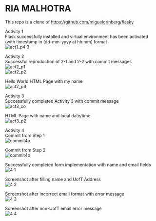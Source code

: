 # RIA MALHOTRA
This repo is a clone of https://github.com/miguelgrinberg/flasky

Activity 1 </br> 
Flask successfully installed and virtual environment has been activated (with timestamp in (dd-mm-yyyy at hh:mm) format</br> 
![act1_p4 3](https://github.com/EngRia/ECE444-F2023-Lab1/assets/144556073/7d634e37-a3ea-4883-9424-0ad87e387293)

Activity 2</br>
Successful reproduction of 2-1 and 2-2 with commit messages</br>
![act2_p1](https://github.com/EngRia/ECE444-F2023-Lab1/assets/144556073/8e32052b-adaf-4efc-a20e-73489cef1750)</br>
![act2_p2](https://github.com/EngRia/ECE444-F2023-Lab1/assets/144556073/a90a5232-d951-422c-b58f-4fa2d4ce4783)</br>

Hello World HTML Page with my name </br>
![act2_p3](https://github.com/EngRia/ECE444-F2023-Lab1/assets/144556073/dbed6aea-3a34-4a21-b2db-b8878d670862)</br>

Activity 3 </br>
Successfully completed Activity 3 with commit message</br>
![act3_co](https://github.com/EngRia/ECE444-F2023-Lab1/assets/144556073/b8c1f9df-5662-458a-acfa-fa81b8fd5a7c)</br>

HTML Page with name and local date/time</br>
![act3_p2](https://github.com/EngRia/ECE444-F2023-Lab1/assets/144556073/4fa210bb-87ee-4db9-a35a-9eba73a00d6a)</br>

Activity 4</br>
Commit from Step 1 </br>
![commit4a](https://github.com/EngRia/ECE444-F2023-Lab1/assets/144556073/ea347777-842a-472a-a111-0910965e8998)

Commit from Step 2 </br>
![commit4b](https://github.com/EngRia/ECE444-F2023-Lab1/assets/144556073/70f18460-acdd-42dc-b018-cb019275c682)

Successfully completed form implementation with name and email fields</br>
![4 1](https://github.com/EngRia/ECE444-F2023-Lab1/assets/144556073/73fe97bf-0ad1-4b9e-a4c4-5c5686f5685b)

Screenshot after filling name and UofT Address</br>
![4 2](https://github.com/EngRia/ECE444-F2023-Lab1/assets/144556073/a655c994-0290-4153-941f-76b3d8b74e38)

Screenshot after incorrect email format with error message</br>
![4 3](https://github.com/EngRia/ECE444-F2023-Lab1/assets/144556073/adb9bc2b-08f3-4220-99ab-ce0ef50936e5)

Screenshot after non-UofT email error message</br>
![4 4](https://github.com/EngRia/ECE444-F2023-Lab1/assets/144556073/ffb0013e-371a-41bb-b085-b49e08c3778c)
